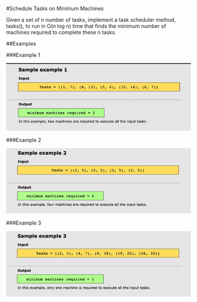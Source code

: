 #Schedule Tasks on Minimum Machines

Given a set of n number of tasks, implement a task scheduler method, tasks(), to run in O(n log n) time that finds the
minimum number of machines required to complete these n tasks.

##Examples

###Example 1

![img.png](img.png)

###Example 2

![img_1.png](img_1.png)

###Example 3

![img_2.png](img_2.png)
